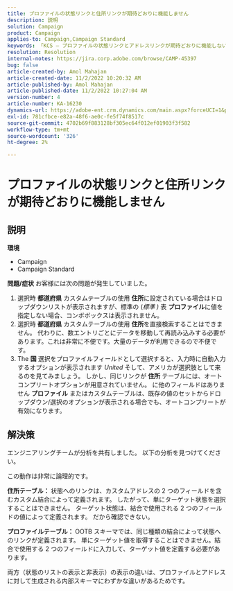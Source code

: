 ```yaml
---
title: プロファイルの状態リンクと住所リンクが期待どおりに機能しません
description: 説明
solution: Campaign
product: Campaign
applies-to: Campaign,Campaign Standard
keywords: 「KCS — プロファイルの状態リンクとアドレスリンクが期待どおりに機能しない」
resolution: Resolution
internal-notes: https://jira.corp.adobe.com/browse/CAMP-45397
bug: false
article-created-by: Amol Mahajan
article-created-date: 11/2/2022 10:20:32 AM
article-published-by: Amol Mahajan
article-published-date: 11/2/2022 10:27:04 AM
version-number: 4
article-number: KA-16230
dynamics-url: https://adobe-ent.crm.dynamics.com/main.aspx?forceUCI=1&pagetype=entityrecord&etn=knowledgearticle&id=941642f7-975a-ed11-9561-6045bd006a22
exl-id: 781cfbce-e82a-48f6-ae0c-fe5f74f8517c
source-git-commit: 4702b69f883128bf305ec64f012ef01903f3f582
workflow-type: tm+mt
source-wordcount: '326'
ht-degree: 2%

---
```


# プロファイルの状態リンクと住所リンクが期待どおりに機能しません

## 説明

<b>環境</b>
- Campaign
- Campaign Standard

<b>問題/症状</b>
お客様には次の問題が発生していました。

1. 選択時 <b>都道府県</b> カスタムテーブルの使用 <b>住所</b>に設定されている場合はドロップダウンリストが表示されますが、標準の (*標準 )* 表 <b>プロファイル</b>に値を指定しない場合、コンボボックスは表示されません。
2. 選択時 <b>都道府県</b> カスタムテーブルの使用 <b>住所</b>を直接検索することはできません。 代わりに、数エントリごとにデータを移動して再読み込みする必要があります。これは非常に不便です。大量のデータが利用できるので不便です。
3. The <b>国</b> 選択をプロファイルフィールドとして選択すると、入力時に自動入力するオプションが表示されます *United* そして、アメリカが選択肢として来るのを見てみましょう。 しかし、同じリンクが <b>住所</b> テーブルには、オートコンプリートオプションが用意されていません。 に他のフィールドはありません <b>プロファイル</b> またはカスタムテーブルは、既存の値のセットからドロップダウン/選択のオプションが表示される場合でも、オートコンプリートが有効になります。



## 解決策


エンジニアリングチームが分析を共有しました。 以下の分析を見つけてください。

この動作は非常に論理的です。

<b>住所テーブル： </b>状態へのリンクは、カスタムアドレスの 2 つのフィールドを含むカスタム結合によって定義されます。 したがって、単にターゲット状態を選択することはできません。
ターゲット状態は、結合で使用される 2 つのフィールドの値によって定義されます。 だから確認できない。

<b>プロファイルテーブル： </b>OOTB スキーマでは、同じ種類の結合によって状態へのリンクが定義されます。 単にターゲット値を取得することはできません。結合で使用する 2 つのフィールドに入力して、ターゲット値を定義する必要があります。

両方（状態のリストの表示と非表示）の表示の違いは、プロファイルとアドレスに対して生成される内部スキーマにわずかな違いがあるためです。
